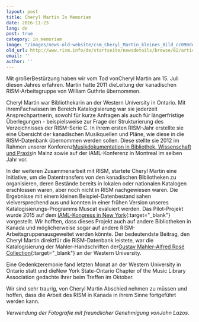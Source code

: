 ```yaml
---
layout: post
title: Cheryl Martin In Memoriam
date: 2016-11-23
lang: de
post: true
category: in_memoriam
image: "/images/news-old-website/csm_Cheryl_Martin_kleines_Bild_cc090deb95.jpg"
old_url: http://www.rism.info/de/startseite/newsdetails/browse/62/article/64/cheryl-martin-in-memoriam.html
email: ''
author: ''
---
```


Mit großerBestürzung haben wir vom Tod vonCheryl Martin am 15. Juli diesen Jahres erfahren. Martin hatte 2011 dieLeitung der kanadischen RISM-Arbeitsgruppe von William Guthrie übernommen.

Cheryl Martin war Bibliothekarin an der Western University in Ontario. Mit ihremFachwissen im Bereich Katalogisierung war sie jederzeit Ansprechpartnerin, sowohl für kurze Anfragen als auch für längerfristige Überlegungen - beispielsweise zur Frage der Strukturierung des Verzeichnisses der RISM-Serie C. In ihrem ersten RISM-Jahr erstellte sie eine Übersicht der kanadischen Musikquellen und Pläne, wie diese in die RISM-Datenbank übernommen werden sollen. Diese stellte sie 2012 im Rahmen unserer Konferenz[Musikdokumentation in Bibliothek, Wissenschaft und Praxis](/de/publikationen/konferenz-2012.html#c2371)in Mainz sowie auf der IAML-Konferenz in Montreal im selben Jahr vor.

In der weiteren Zusammenarbeit mit RISM, startete Cheryl Martin eine Initiative, um die Datentransfers von den kanadischen Bibliotheken zu organisieren, deren Bestände bereits in lokalen oder nationalen Katalogen erschlossen waren, aber noch nicht in RISM nachgewiesen waren. Die Ergebnisse mit einem kleinen Beispiel-Datenbestand sahen vielversprechend aus und konnten in einer frühen Version unseres Katalogisierungs-Programms Muscat evaluiert werden. Das Pilot-Projekt wurde 2015 auf dem [IAML-Kongress in New York](http://www.iaml.info/de/congresses/2015-iamlims-new-york){:target="_blank"} vorgestellt. Wir hofften, dass dieses Projekt auch auf andere Bibliotheken in Kanada und möglicherweise sogar auf andere RISM-Arbeitsgruppenausgeweitet werden könnte. Der bedeutendste Beitrag, den Cheryl Martin direktfür die RISM-Datenbank leistete, war die Katalogisierung der Mahler-Handschriften der[Gustav Mahler-Alfred Rosé Collection](/library_collections/2016/01/11/rism-modern-monday-music-manuscripts-in-the-gustav.html){:target="_blank"} an der Western University.

Eine Gedenkzeremonie fand letzten Monat an der Western University in Ontario statt und dieNew York State-Ontario Chapter of the Music Library Association gedachte ihrer beim Treffen im Oktober.

Wir sind sehr traurig, von Cheryl Martin Abschied nehmen zu müssen und hoffen, dass die Arbeit des RISM in Kanada in ihrem Sinne fortgeführt werden kann.

_Verwendung der Fotografie mit freundlicher Genehmigung vonJohn Lazos._

